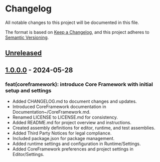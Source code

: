 # Changelog

All notable changes to this project will be documented in this file.

The format is based on [Keep a Changelog](https://keepachangelog.com/en/1.1.0/),
and this project adheres to [Semantic Versioning](https://semver.org/spec/v2.0.0.html).

## [Unreleased]

## [1.0.0.0] - 2024-05-28

### feat(coreframework): introduce Core Framework with initial setup and settings

- Added CHANGELOG.md to document changes and updates.
- Introduced CoreFramework documentation in Documentation~/CoreFramework.md.
- Renamed LICENSE to LICENSE.md for consistency.
- Added README.md for project overview and instructions.
- Created assembly definitions for editor, runtime, and test assemblies.
- Added Third Party Notices for legal compliance.
- Included package.json for package management.
- Added runtime settings and configuration in Runtime/Settings.
- Added CoreFramework preferences and project settings in Editor/Settings.

[unreleased]: https://github.com/JamesLaFritz/Unity6CoreFramework
[1.0.0.0]: https://github.com/JamesLaFritz/Unity6CoreFramework/commit/662e3a1daa66072d76d7eaebab442a1523257e1e
[0.0.1]: https://github.com/olivierlacan/keep-a-changelog/releases/tag/v0.0.1

